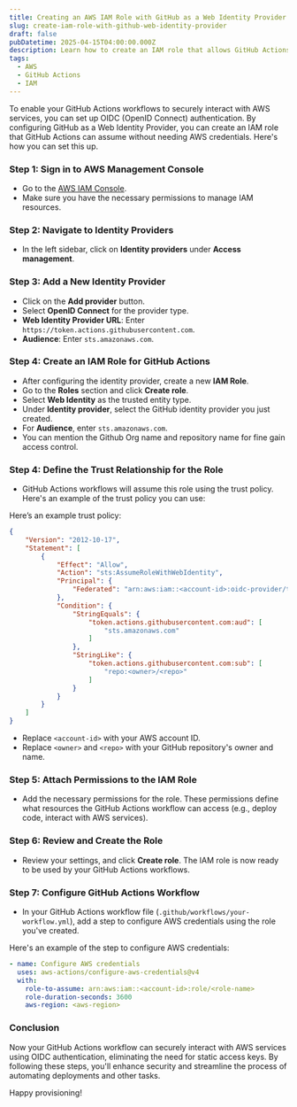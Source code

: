 ```yaml
---
title: Creating an AWS IAM Role with GitHub as a Web Identity Provider
slug: create-iam-role-with-github-web-identity-provider
draft: false
pubDatetime: 2025-04-15T04:00:00.000Z
description: Learn how to create an IAM role that allows GitHub Actions to authenticate using OIDC as a Web Identity Provider in AWS IAM.
tags:
  - AWS
  - GitHub Actions
  - IAM
---
```


To enable your GitHub Actions workflows to securely interact with AWS services, you can set up OIDC (OpenID Connect) authentication. By configuring GitHub as a Web Identity Provider, you can create an IAM role that GitHub Actions can assume without needing AWS credentials. Here's how you can set this up.


### Step 1: Sign in to AWS Management Console
   - Go to the [AWS IAM Console](https://console.aws.amazon.com/iam/).
   - Make sure you have the necessary permissions to manage IAM resources.

### Step 2: Navigate to Identity Providers
   - In the left sidebar, click on **Identity providers** under **Access management**.

### Step 3: Add a New Identity Provider
   - Click on the **Add provider** button.
   - Select **OpenID Connect** for the provider type.
   - **Web Identity Provider URL**: Enter `https://token.actions.githubusercontent.com`.
   - **Audience**: Enter `sts.amazonaws.com`.

### Step 4: Create an IAM Role for GitHub Actions
   - After configuring the identity provider, create a new **IAM Role**.
   - Go to the **Roles** section and click **Create role**.
   - Select **Web Identity** as the trusted entity type.
   - Under **Identity provider**, select the GitHub identity provider you just created.
   - For **Audience**, enter `sts.amazonaws.com`.
   - You can mention the Github Org name and repository name for fine gain access control.

### Step 4: Define the Trust Relationship for the Role
   - GitHub Actions workflows will assume this role using the trust policy. Here's an example of the trust policy you can use:

Here’s an example trust policy:

```json
{
    "Version": "2012-10-17",
    "Statement": [
        {
            "Effect": "Allow",
            "Action": "sts:AssumeRoleWithWebIdentity",
            "Principal": {
                "Federated": "arn:aws:iam::<account-id>:oidc-provider/token.actions.githubusercontent.com"
            },
            "Condition": {
                "StringEquals": {
                    "token.actions.githubusercontent.com:aud": [
                        "sts.amazonaws.com"
                    ]
                },
                "StringLike": {
                    "token.actions.githubusercontent.com:sub": [
                        "repo:<owner>/<repo>"
                    ]
                }
            }
        }
    ]
}
```

- Replace `<account-id>` with your AWS account ID.
- Replace `<owner>` and `<repo>` with your GitHub repository's owner and name.

### Step 5: Attach Permissions to the IAM Role
   - Add the necessary permissions for the role. These permissions define what resources the GitHub Actions workflow can access (e.g., deploy code, interact with AWS services).

### Step 6: Review and Create the Role
   - Review your settings, and click **Create role**. The IAM role is now ready to be used by your GitHub Actions workflows.

### Step 7: Configure GitHub Actions Workflow
   - In your GitHub Actions workflow file (`.github/workflows/your-workflow.yml`), add a step to configure AWS credentials using the role you've created.

Here's an example of the step to configure AWS credentials:

```yaml
- name: Configure AWS credentials
  uses: aws-actions/configure-aws-credentials@v4
  with:
    role-to-assume: arn:aws:iam::<account-id>:role/<role-name>
    role-duration-seconds: 3600
    aws-region: <aws-region>
```

### Conclusion
Now your GitHub Actions workflow can securely interact with AWS services using OIDC authentication, eliminating the need for static access keys. By following these steps, you'll enhance security and streamline the process of automating deployments and other tasks.

Happy provisioning! 